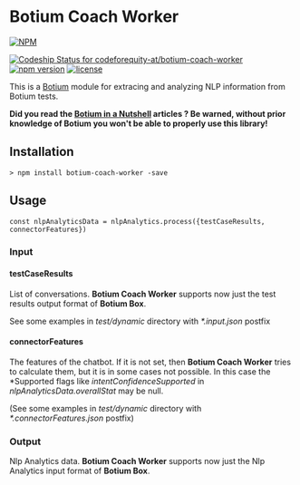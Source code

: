 # Botium Coach Worker

[![NPM](https://nodei.co/npm/botium-coach-worker.png?downloads=true&downloadRank=true&stars=true)](https://nodei.co/npm/botium-coach-worker/)

[![Codeship Status for codeforequity-at/botium-coach-worker](https://app.codeship.com/projects/9c04d950-c431-0138-30ca-0ef8d48d2ada/status?branch=master)](https://app.codeship.com/projects/406406)
[![npm version](https://badge.fury.io/js/botium-coach-worker.svg)](https://badge.fury.io/js/botium-coach-worker)
[![license](https://img.shields.io/github/license/mashape/apistatus.svg)]()

This is a [Botium](https://github.com/codeforequity-at/botium-core) module for extracing and analyzing NLP information from Botium tests.

__Did you read the [Botium in a Nutshell](https://medium.com/@floriantreml/botium-in-a-nutshell-part-1-overview-f8d0ceaf8fb4) articles ? Be warned, without prior knowledge of Botium you won't be able to properly use this library!__

## Installation

```
> npm install botium-coach-worker -save
```

## Usage

```
const nlpAnalyticsData = nlpAnalytics.process({testCaseResults, connectorFeatures})
```

### Input

#### testCaseResults

List of conversations. __Botium Coach Worker__ supports now just the test results output format of __Botium Box__.

See some examples in _test/dynamic_ directory with _*.input.json_ postfix

#### connectorFeatures

The features of the chatbot. If it is not set, then __Botium Coach Worker__ tries to calculate them, but it is in some cases not possible.
In this case the *Supported flags like _intentConfidenceSupported_ in _nlpAnalyticsData.overallStat_ may be null.

(See some examples in _test/dynamic_ directory with _*.connectorFeatures.json_ postfix)

### Output

Nlp Analytics data. __Botium Coach Worker__ supports now just the Nlp Analytics input format of __Botium Box__.

